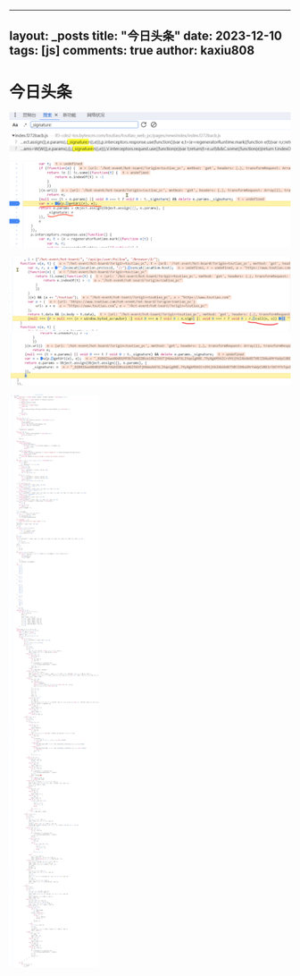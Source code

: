 
---
layout: _posts
title: "今日头条"
date:   2023-12-10
tags: [js]
comments: true
author: kaxiu808  
---



# 今日头条

![输入图片说明](/imgs/2023-12-10/C7gsOKoQtoVjTetN.png)
![u是构建值的地方](/imgs/2023-12-10/tUbeeg8zQ6l0V4uP.png)


![n.sign构建值](/imgs/2023-12-10/wPOnHva3jnhPuinR.png)
![结果n](/imgs/2023-12-10/xHEApGbvEUQrvba9.png)

![源码](/imgs/2023-12-10/E7JI42Dgsf6G1nMW.png)

<!--stackedit_data:
eyJoaXN0b3J5IjpbLTE5NzU0MTM4MDQsLTgwMzkwMTM4MywyMT
I5NTAzMjA3LDE5NTM2NDI0MCwtMjUwMjAzODk3LC02ODczNjEz
NjldfQ==
-->